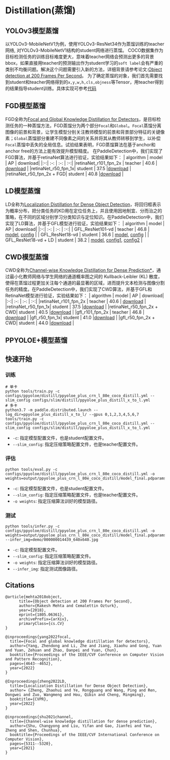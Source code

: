 # Distillation(蒸馏)

## YOLOv3模型蒸馏
以YOLOv3-MobileNetV1为例，使用YOLOv3-ResNet34作为蒸馏训练的teacher网络, 对YOLOv3-MobileNetV1结构的student网络进行蒸馏。
COCO数据集作为目标检测任务的训练目标难度更大，意味着teacher网络会预测出更多的背景bbox，如果直接用teacher的预测输出作为student学习的`soft label`会有严重的类别不均衡问题。解决这个问题需要引入新的方法，详细背景请参考论文:[Object detection at 200 Frames Per Second](https://arxiv.org/abs/1805.06361)。
为了确定蒸馏的对象，我们首先需要找到student和teacher网络得到的`x,y,w,h,cls,objness`等Tensor，用teacher得到的结果指导student训练。具体实现可参考[代码](https://github.com/PaddlePaddle/PaddleDetection/tree/develop/ppdet/slim/distill.py)


## FGD模型蒸馏

FGD全称为[Focal and Global Knowledge Distillation for Detectors](https://arxiv.org/abs/2111.11837v1)，是目标检测任务的一种蒸馏方法，FGD蒸馏分为两个部分`Focal`和`Global`。`Focal`蒸馏分离图像的前景和背景，让学生模型分别关注教师模型的前景和背景部分特征的关键像素；`Global`蒸馏部分重建不同像素之间的关系并将其从教师转移到学生，以补偿`Focal`蒸馏中丢失的全局信息。试验结果表明，FGD蒸馏算法在基于anchor和anchor free的方法上能有效提升模型精度。
在PaddleDetection中，我们实现了FGD算法，并基于retinaNet算法进行验证，实验结果如下：
| algorithm | model | AP | download|
|:-:| :-: | :-: | :-:|
|retinaNet_r101_fpn_2x | teacher | 40.6 | [download](https://paddledet.bj.bcebos.com/models/retinanet_r101_fpn_2x_coco.pdparams) |
|retinaNet_r50_fpn_1x| student | 37.5 |[download](https://paddledet.bj.bcebos.com/models/retinanet_r50_fpn_1x_coco.pdparams) |
|retinaNet_r50_fpn_2x + FGD| student | 40.8 |[download](https://paddledet.bj.bcebos.com/models/retinanet_r101_distill_r50_2x_coco.pdparams) |


## LD模型蒸馏

LD全称为[Localization Distillation for Dense Object Detection](https://arxiv.org/abs/2102.12252)，将回归框表示为概率分布，把分类任务的KD用在定位任务上，并且使用因地制宜、分而治之的策略，在不同的区域分别学习分类知识与定位知识。在PaddleDetection中，我们实现了LD算法，并基于GFL模型进行验证，实验结果如下：
| algorithm | model | AP | download|
|:-:| :-: | :-: | :-:|
| GFL_ResNet101-vd   | teacher          | 46.8  | [model](https://paddledet.bj.bcebos.com/models/gfl_r101vd_fpn_mstrain_2x_coco.pdparams), [config](https://github.com/PaddlePaddle/PaddleDetection/tree/develop/configs/gfl/gfl_r101vd_fpn_mstrain_2x_coco.yml) |
| GFL_ResNet18-vd   | student          | 36.6  | [model](https://paddledet.bj.bcebos.com/models/gfl_r18vd_1x_coco.pdparams), [config](https://github.com/PaddlePaddle/PaddleDetection/tree/develop/configs/gfl/gfl_r18vd_1x_coco.yml) |
| GFL_ResNet18-vd + LD   | student          | 38.2  | [model](https://bj.bcebos.com/v1/paddledet/models/gfl_slim_ld_r18vd_1x_coco.pdparams), [config1](../../gfl/gfl_slim_ld_r18vd_1x_coco.yml), [config2](./gfl_ld_distill.yml) |

## CWD模型蒸馏

CWD全称为[Channel-wise Knowledge Distillation for Dense Prediction*](https://arxiv.org/pdf/2011.13256.pdf)，通过最小化教师网络与学生网络的通道概率图之间的 Kullback-Leibler (KL) 散度，使得在蒸馏过程更加关注每个通道的最显著的区域，进而提升文本检测与图像分割任务的精度。在PaddleDetection中，我们实现了CWD算法，并基于GFL和RetinaNet模型进行验证，实验结果如下：
| algorithm | model | AP | download|
|:-:| :-: | :-: | :-:|
|retinaNet_r101_fpn_2x | teacher | 40.6 | [download](https://paddledet.bj.bcebos.com/models/retinanet_r101_fpn_2x_coco.pdparams) |
|retinaNet_r50_fpn_1x| student | 37.5 |[download](https://paddledet.bj.bcebos.com/models/retinanet_r50_fpn_1x_coco.pdparams) |
|retinaNet_r50_fpn_2x + CWD| student | 40.5 |[download](https://paddledet.bj.bcebos.com/models/retinanet_r50_fpn_2x_coco_cwd.pdparams) |
|gfl_r101_fpn_2x | teacher | 46.8 | [download](https://paddledet.bj.bcebos.com/models/gfl_r101vd_fpn_mstrain_2x_coco.pdparams) |
|gfl_r50_fpn_1x| student | 41.0 |[download](https://paddledet.bj.bcebos.com/models/gfl_r50_fpn_1x_coco.pdparams) |
|gfl_r50_fpn_2x + CWD| student | 44.0 |[download](https://paddledet.bj.bcebos.com/models/gfl_r50_fpn_2x_coco_cwd.pdparams) |

## PPYOLOE+模型蒸馏



## 快速开始

### 训练
```shell
# 单卡
python tools/train.py -c configs/ppyoloe/distill/ppyoloe_plus_crn_l_80e_coco_distill.yml --slim_config configs/slim/distill/ppyoloe_plus_distill_x_to_l.yml
# 多卡
python3.7 -m paddle.distributed.launch --log_dir=ppyoloe_plus_distill_x_to_l/ --gpus 0,1,2,3,4,5,6,7 tools/train.py -c configs/ppyoloe/distill/ppyoloe_plus_crn_l_80e_coco_distill.yml --slim_config configs/slim/distill/ppyoloe_plus_distill_x_to_l.yml
```

- `-c`: 指定模型配置文件，也是student配置文件。
- `--slim_config`: 指定压缩策略配置文件，也是teacher配置文件。

### 评估
```shell
python tools/eval.py -c configs/ppyoloe/distill/ppyoloe_plus_crn_l_80e_coco_distill.yml -o weights=output/ppyoloe_plus_crn_l_80e_coco_distill/model_final.pdparams
```

- `-c`: 指定模型配置文件，也是student配置文件。
- `--slim_config`: 指定压缩策略配置文件，也是teacher配置文件。
- `-o weights`: 指定压缩算法训好的模型路径。

### 测试
```shell
python tools/infer.py -c configs/ppyoloe/distill/ppyoloe_plus_crn_l_80e_coco_distill.yml -o weights=output/ppyoloe_plus_crn_l_80e_coco_distill/model_final.pdparams --infer_img=demo/000000014439_640x640.jpg
```

- `-c`: 指定模型配置文件。
- `--slim_config`: 指定压缩策略配置文件。
- `-o weights`: 指定压缩算法训好的模型路径。
- `--infer_img`: 指定测试图像路径。


## Citations
```
@article{mehta2018object,
      title={Object detection at 200 Frames Per Second},
      author={Rakesh Mehta and Cemalettin Ozturk},
      year={2018},
      eprint={1805.06361},
      archivePrefix={arXiv},
      primaryClass={cs.CV}
}

@inproceedings{yang2022focal,
  title={Focal and global knowledge distillation for detectors},
  author={Yang, Zhendong and Li, Zhe and Jiang, Xiaohu and Gong, Yuan and Yuan, Zehuan and Zhao, Danpei and Yuan, Chun},
  booktitle={Proceedings of the IEEE/CVF Conference on Computer Vision and Pattern Recognition},
  pages={4643--4652},
  year={2022}
}

@Inproceedings{zheng2022LD,
  title={Localization Distillation for Dense Object Detection},
  author= {Zheng, Zhaohui and Ye, Rongguang and Wang, Ping and Ren, Dongwei and Zuo, Wangmeng and Hou, Qibin and Cheng, Mingming},
  booktitle={CVPR},
  year={2022}
}

@inproceedings{shu2021channel,
  title={Channel-wise knowledge distillation for dense prediction},
  author={Shu, Changyong and Liu, Yifan and Gao, Jianfei and Yan, Zheng and Shen, Chunhua},
  booktitle={Proceedings of the IEEE/CVF International Conference on Computer Vision},
  pages={5311--5320},
  year={2021}
}
```
